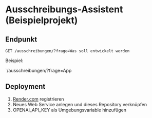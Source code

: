 # Ausschreibungs-Assistent (Beispielprojekt)


## Endpunkt

`GET /ausschreibungen/?frage=Was soll entwickelt werden`

Beispiel:

`/ausschreibungen/?frage=App

## Deployment

1. [Render.com](https://render.com) registrieren
3. Neues Web Service anlegen und dieses Repository verknüpfen
4. OPENAI_API_KEY als Umgebungsvariable hinzufügen
